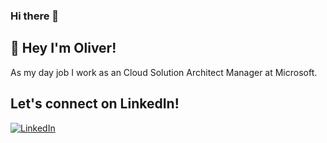 ### Hi there 👋

## 👋 Hey I'm Oliver! 

As my day job I work as an Cloud Solution Architect Manager at Microsoft.

## Let's connect on LinkedIn!

<p align="left">
	<a href="https://www.linkedin.com/in/oliverlohmann"><img src="https://img.shields.io/badge/LinkedIn--_.svg?style=social&logo=linkedin" alt="LinkedIn"></a>
</p>

<!--
**olohmann/olohmann** is a ✨ _special_ ✨ repository because its `README.md` (this file) appears on your GitHub profile.

Here are some ideas to get you started:

- 🔭 I’m currently working on ...
- 🌱 I’m currently learning ...
- 👯 I’m looking to collaborate on ...
- 🤔 I’m looking for help with ...
- 💬 Ask me about ...
- 📫 How to reach me: ...
- 😄 Pronouns: ...
- ⚡ Fun fact: ...
-->
